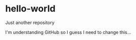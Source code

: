 # hello-world
Just another repository

I'm understanding GitHub so I guess I need to change this...
